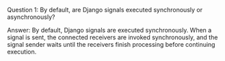 Question 1: By default, are Django signals executed synchronously or asynchronously?

Answer: 
By default, Django signals are executed synchronously. When a signal is sent, the connected receivers are invoked synchronously, and the signal sender waits until the receivers finish processing before continuing execution.

